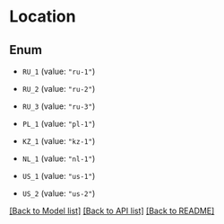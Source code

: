 # Location

## Enum


* `RU_1` (value: `"ru-1"`)

* `RU_2` (value: `"ru-2"`)

* `RU_3` (value: `"ru-3"`)

* `PL_1` (value: `"pl-1"`)

* `KZ_1` (value: `"kz-1"`)

* `NL_1` (value: `"nl-1"`)

* `US_1` (value: `"us-1"`)

* `US_2` (value: `"us-2"`)


[[Back to Model list]](../README.md#documentation-for-models) [[Back to API list]](../README.md#documentation-for-api-endpoints) [[Back to README]](../README.md)


